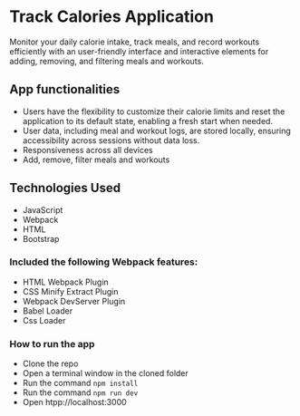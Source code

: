 # Track Calories Application
 Monitor your daily calorie intake, track meals, and record workouts efficiently with an user-friendly interface and interactive elements for adding, removing, and filtering meals and workouts.

## App functionalities
 - Users have the flexibility to customize their calorie limits and reset the application to its default state, enabling a fresh start when needed.
 - User data, including meal and workout logs, are stored locally, ensuring accessibility across sessions without data loss.
 - Responsiveness across all devices
 - Add, remove, filter meals and workouts

## Technologies Used
  - JavaScript
  - Webpack
  - HTML
  - Bootstrap

### Included the following Webpack features:
 - HTML Webpack Plugin
 - CSS Minify Extract Plugin
 - Webpack DevServer Plugin
 - Babel Loader
 - Css Loader

### How to run the app
 - Clone the repo
 - Open a terminal window in the cloned folder
 - Run the command ``` npm install ```
 - Run the command ``` npm run dev ```
 - Open htpp://localhost:3000
